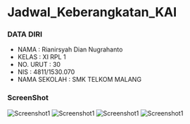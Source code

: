 # Jadwal_Keberangkatan_KAI

### DATA DIRI
- NAMA : Rianirsyah Dian Nugrahanto
- KELAS : XI RPL 1
- NO. URUT : 30
- NIS : 4811/1530.070
- NAMA SEKOLAH : SMK TELKOM MALANG

### ScreenShot
![Screenshot1](https://s2.postimg.org/cwcfci2s9/Screenshot_397.png)
![Screenshot1](https://s2.postimg.org/i919qmqop/Screenshot_398.png)
![Screenshot1](https://s2.postimg.org/jpcs8rtll/Screenshot_399.png)
![Screenshot1](https://s2.postimg.org/fhi000s61/Screenshot_400.png)
